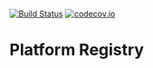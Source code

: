 [![Build Status](https://api.travis-ci.org/symbiote-h2020/PlatformRegistry.svg?branch=staging)](https://api.travis-ci.org/symbiote-h2020/PlatformRegistry)
[![codecov.io](https://codecov.io/github/symbiote-h2020/PlatformRegistry/branch/staging/graph/badge.svg)](https://codecov.io/github/symbiote-h2020/PlatformRegistry)

# Platform Registry


